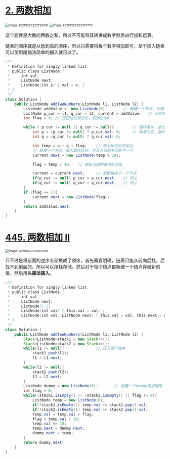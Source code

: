 # [2. 两数相加](https://leetcode-cn.com/problems/add-two-numbers/)

<img src="C:\Users\surface\AppData\Roaming\Typora\typora-user-images\image-20210520222734091.png" alt="image-20210520222734091" style="zoom:67%;" />

<img src="C:\Users\surface\AppData\Roaming\Typora\typora-user-images\image-20210520222747775.png" alt="image-20210520222747775" style="zoom:67%;" />

这个题就是大数的两数之和，所以不可能将其转换成数字然后进行加和运算。

链表的顺序就是从低到高的顺序，所以只需要将每个数字相加即可，至于插入链表可以使用尾插法简单的插入就可以了。

```java
/**
 * Definition for singly-linked list.
 * public class ListNode {
 *     int val;
 *     ListNode next;
 *     ListNode(int x) { val = x; }
 * }
 */
class Solution {
    public ListNode addTwoNumbers(ListNode l1, ListNode l2) {
        ListNode addValue =  new ListNode(0);       // 新建一个节点，代表结果的头结点
        ListNode p_cur = l1, q_cur = l2, current = addValue;   // 分别指向加数、结果的当前节点
        int flag = 0; // 是否进位标志位，初始化为0

        while ( p_cur != null || q_cur != null){        // 循环条件：全为空
            int p = (p_cur != null) ? p_cur.val: 0;     // 如果为空，就补足0
            int q = (q_cur != null) ? q_cur.val: 0;

            int temp = p + q + flag;    // 带上标志位的加法
            // 新建一个节点，值为取余后的，并且为当前节点的下一个
            current.next = new ListNode(temp % 10); 

            flag = temp / 10;   // 更新当前的进位标志位

            current = current.next;     // 更新指向下一个节点
            if(p_cur != null) p_cur = p_cur.next;   // 同上
            if(q_cur != null) q_cur = q_cur.next;   // 同上
        }
        if (flag == 1){
            current.next = new ListNode(flag);
        }
        return addValue.next;
    }
}
```

# [445. 两数相加 II](https://leetcode-cn.com/problems/add-two-numbers-ii/)

<img src="C:\Users\surface\AppData\Roaming\Typora\typora-user-images\image-20210520222607581.png" alt="image-20210520222607581" style="zoom:67%;" />

只不过是将前面的逆序全部换成了顺序，首先需要明确，链表只能从前向后找，后找不到前面的，所以可以用栈存储，然后对于每个结点都新建一个结点存储新的值，然后用**头插法插入**。

```java
/**
 * Definition for singly-linked list.
 * public class ListNode {
 *     int val;
 *     ListNode next;
 *     ListNode() {}
 *     ListNode(int val) { this.val = val; }
 *     ListNode(int val, ListNode next) { this.val = val; this.next = next; }
 * }
 */
class Solution {
    public ListNode addTwoNumbers(ListNode l1, ListNode l2) {
        Stack<ListNode>stack1 = new Stack<>();
        Stack<ListNode>stack2 = new Stack<>();
        while(l1 != null){				// 压入两个栈中
            stack1.push(l1);	
            l1 = l1.next;
        }
        while(l2 != null){
            stack2.push(l2);
            l2 = l2.next;
        }
        ListNode dummy = new ListNode(0);		// 创建一个dummy结点辅助
        int flag = 0;
        while(!stack1.isEmpty() || !stack2.isEmpty() || flag != 0){
            ListNode temp = new ListNode(0);
            if(!stack1.isEmpty()) temp.val += stack1.pop().val;
            if(!stack2.isEmpty()) temp.val += stack2.pop().val;
            temp.val = temp.val + flag;
            flag = temp.val / 10;
            temp.val %= 10;
            temp.next = dummy.next;
            dummy.next = temp;
        }
        return dummy.next;
    }
}
```


